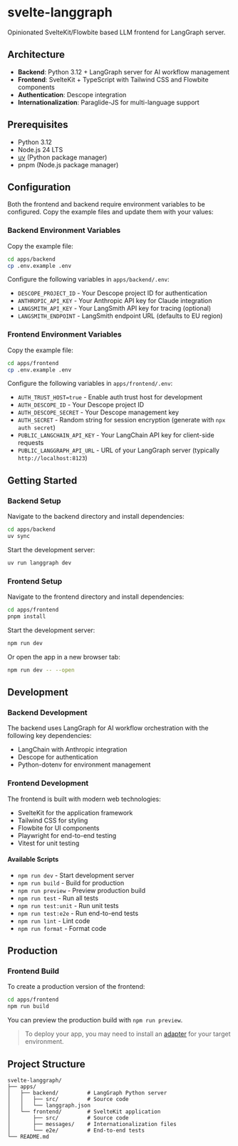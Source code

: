 # svelte-langgraph

Opinionated SvelteKit/Flowbite based LLM frontend for LangGraph server.

## Architecture

- **Backend**: Python 3.12 + LangGraph server for AI workflow management
- **Frontend**: SvelteKit + TypeScript with Tailwind CSS and Flowbite components
- **Authentication**: Descope integration
- **Internationalization**: Paraglide-JS for multi-language support

## Prerequisites

- Python 3.12
- Node.js 24 LTS
- [uv](https://docs.astral.sh/uv/) (Python package manager)
- pnpm (Node.js package manager)

## Configuration

Both the frontend and backend require environment variables to be configured. Copy the example files and update them with your values:

### Backend Environment Variables

Copy the example file:
```bash
cd apps/backend
cp .env.example .env
```

Configure the following variables in `apps/backend/.env`:

- `DESCOPE_PROJECT_ID` - Your Descope project ID for authentication
- `ANTHROPIC_API_KEY` - Your Anthropic API key for Claude integration
- `LANGSMITH_API_KEY` - Your LangSmith API key for tracing (optional)
- `LANGSMITH_ENDPOINT` - LangSmith endpoint URL (defaults to EU region)

### Frontend Environment Variables

Copy the example file:
```bash
cd apps/frontend
cp .env.example .env
```

Configure the following variables in `apps/frontend/.env`:

- `AUTH_TRUST_HOST=true` - Enable auth trust host for development
- `AUTH_DESCOPE_ID` - Your Descope project ID
- `AUTH_DESCOPE_SECRET` - Your Descope management key
- `AUTH_SECRET` - Random string for session encryption (generate with `npx auth secret`)
- `PUBLIC_LANGCHAIN_API_KEY` - Your LangChain API key for client-side requests
- `PUBLIC_LANGGRAPH_API_URL` - URL of your LangGraph server (typically `http://localhost:8123`)

## Getting Started

### Backend Setup

Navigate to the backend directory and install dependencies:

```bash
cd apps/backend
uv sync
```

Start the development server:

```bash
uv run langgraph dev
```

### Frontend Setup

Navigate to the frontend directory and install dependencies:

```bash
cd apps/frontend
pnpm install
```

Start the development server:

```bash
npm run dev
```

Or open the app in a new browser tab:

```bash
npm run dev -- --open
```

## Development

### Backend Development

The backend uses LangGraph for AI workflow orchestration with the following key dependencies:
- LangChain with Anthropic integration
- Descope for authentication
- Python-dotenv for environment management

### Frontend Development

The frontend is built with modern web technologies:
- SvelteKit for the application framework
- Tailwind CSS for styling
- Flowbite for UI components
- Playwright for end-to-end testing
- Vitest for unit testing

#### Available Scripts

- `npm run dev` - Start development server
- `npm run build` - Build for production
- `npm run preview` - Preview production build
- `npm run test` - Run all tests
- `npm run test:unit` - Run unit tests
- `npm run test:e2e` - Run end-to-end tests
- `npm run lint` - Lint code
- `npm run format` - Format code

## Production

### Frontend Build

To create a production version of the frontend:

```bash
cd apps/frontend
npm run build
```

You can preview the production build with `npm run preview`.

> To deploy your app, you may need to install an [adapter](https://svelte.dev/docs/kit/adapters) for your target environment.

## Project Structure

```
svelte-langgraph/
├── apps/
│   ├── backend/         # LangGraph Python server
│   │   ├── src/         # Source code
│   │   └── langgraph.json
│   └── frontend/        # SvelteKit application
│       ├── src/         # Source code
│       ├── messages/    # Internationalization files
│       └── e2e/         # End-to-end tests
└── README.md
```
